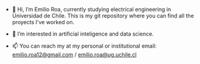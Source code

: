- 👋 Hi, I’m Emilio Roa, currently studying electrical engineering in Universidad de Chile. This is my git repository where you can find all the proyects I've worked on.
- 👀 I’m interested in artificial inteligence and data science.

- 📫 You can reach my at my personal or institutional email: emilio.roa12@gmail.com / emilio.roa@ug.uchile.cl


<!---
ERoa98/ERoa98 is a ✨ special ✨ repository because its `README.md` (this file) appears on your GitHub profile.
You can click the Preview link to take a look at your changes.
--->

